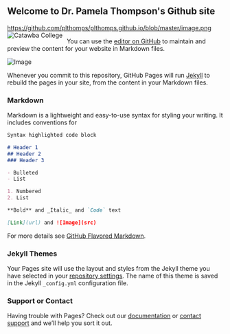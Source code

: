 ## Welcome to Dr. Pamela Thompson's Github site

https://github.com/plthomps/plthomps.github.io/blob/master/image.png
<img src="blob/master/catawba.PNG"
     alt="Catawba College"
     style="float: left; margin-right: 10px;" />

You can use the [editor on GitHub](https://github.com/plthomps/plthomps.github.io/edit/master/README.md) to maintain and preview the content for your website in Markdown files.

![Image](blob/master/catawba.PNG)

Whenever you commit to this repository, GitHub Pages will run [Jekyll](https://jekyllrb.com/) to rebuild the pages in your site, from the content in your Markdown files.

### Markdown

Markdown is a lightweight and easy-to-use syntax for styling your writing. It includes conventions for

```markdown
Syntax highlighted code block

# Header 1
## Header 2
### Header 3

- Bulleted
- List

1. Numbered
2. List

**Bold** and _Italic_ and `Code` text

[Link](url) and ![Image](src)
```

For more details see [GitHub Flavored Markdown](https://guides.github.com/features/mastering-markdown/).

### Jekyll Themes

Your Pages site will use the layout and styles from the Jekyll theme you have selected in your [repository settings](https://github.com/plthomps/plthomps.github.io/settings). The name of this theme is saved in the Jekyll `_config.yml` configuration file.

### Support or Contact

Having trouble with Pages? Check out our [documentation](https://help.github.com/categories/github-pages-basics/) or [contact support](https://github.com/contact) and we’ll help you sort it out.
